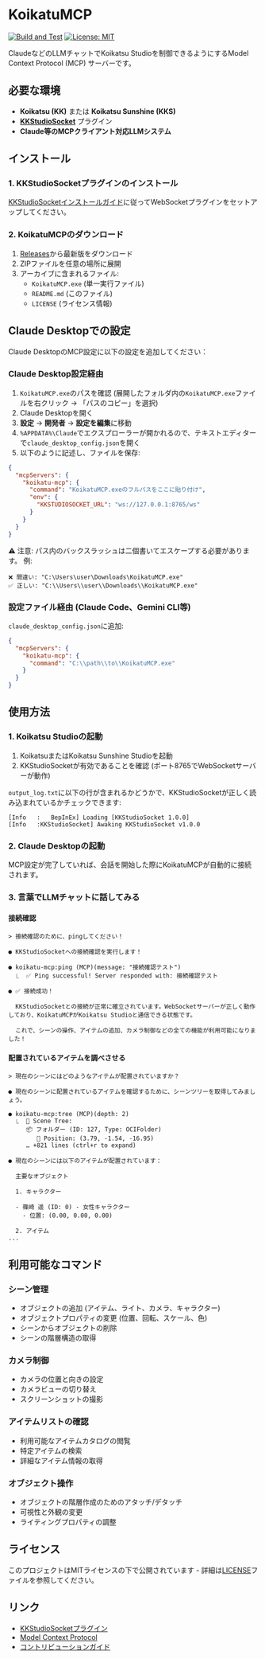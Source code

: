 # KoikatuMCP

[![Build and Test](https://github.com/great-majority/KoikatuMCP/actions/workflows/ci.yml/badge.svg)](https://github.com/great-majority/KoikatuMCP/actions/workflows/ci.yml)
[![License: MIT](https://img.shields.io/badge/License-MIT-blue.svg)](LICENSE)

ClaudeなどのLLMチャットでKoikatsu Studioを制御できるようにするModel Context Protocol (MCP) サーバーです。

## 必要な環境

- **Koikatsu (KK)** または **Koikatsu Sunshine (KKS)**
- **[KKStudioSocket](https://github.com/great-majority/KKStudioSocket)** プラグイン
- **Claude等のMCPクライアント対応LLMシステム**

## インストール

### 1. KKStudioSocketプラグインのインストール
[KKStudioSocketインストールガイド](https://github.com/great-majority/KKStudioSocket?tab=readme-ov-file#-installation)に従ってWebSocketプラグインをセットアップしてください。

### 2. KoikatuMCPのダウンロード
1. [Releases](https://github.com/great-majority/KoikatuMCP/releases)から最新版をダウンロード
2. ZIPファイルを任意の場所に展開
3. アーカイブに含まれるファイル:
   - `KoikatuMCP.exe` (単一実行ファイル)
   - `README.md` (このファイル)
   - `LICENSE` (ライセンス情報)

## Claude Desktopでの設定

Claude DesktopのMCP設定に以下の設定を追加してください：

### Claude Desktop設定経由
1. `KoikatuMCP.exe`のパスを確認 (展開したフォルダ内の`KoikatuMCP.exe`ファイルを右クリック → 「パスのコピー」を選択)
2. Claude Desktopを開く
3. **設定** → **開発者** → **設定を編集**に移動
4. `%APPDATA%\Claude`でエクスプローラーが開かれるので、テキストエディターで`claude_desktop_config.json`を開く
5. 以下のように記述し、ファイルを保存:

```json
{
  "mcpServers": {
    "koikatu-mcp": {
      "command": "KoikatuMCP.exeのフルパスをここに貼り付け",
      "env": {
        "KKSTUDIOSOCKET_URL": "ws://127.0.0.1:8765/ws"
      }
    }
  }
}
```

⚠️ 注意: パス内のバックスラッシュは二個書いてエスケープする必要があります。
例:
```
❌ 間違い: "C:\Users\user\Downloads\KoikatuMCP.exe"  
✅ 正しい: "C:\\Users\\user\\Downloads\\KoikatuMCP.exe"
```

### 設定ファイル経由 (Claude Code、Gemini CLI等)
`claude_desktop_config.json`に追加:
```json
{
  "mcpServers": {
    "koikatu-mcp": {
      "command": "C:\\path\\to\\KoikatuMCP.exe"
    }
  }
}
```

## 使用方法

### 1. Koikatsu Studioの起動
1. KoikatsuまたはKoikatsu Sunshine Studioを起動
2. KKStudioSocketが有効であることを確認 (ポート8765でWebSocketサーバーが動作)

`output_log.txt`に以下の行が含まれるかどうかで、KKStudioSocketが正しく読み込まれているかチェックできます:
```
[Info   :   BepInEx] Loading [KKStudioSocket 1.0.0]
[Info   :KKStudioSocket] Awaking KKStudioSocket v1.0.0
```

### 2. Claude Desktopの起動
MCP設定が完了していれば、会話を開始した際にKoikatuMCPが自動的に接続されます。

### 3. 言葉でLLMチャットに話してみる

#### 接続確認

```
> 接続確認のために、pingしてください！

● KKStudioSocketへの接続確認を実行します！

● koikatu-mcp:ping (MCP)(message: "接続確認テスト")
  ⎿  ✅ Ping successful! Server responded with: 接続確認テスト

● ✅ 接続成功！

  KKStudioSocketとの接続が正常に確立されています。WebSocketサーバーが正しく動作しており、KoikatuMCPがKoikatsu Studioと通信できる状態です。

  これで、シーンの操作、アイテムの追加、カメラ制御などの全ての機能が利用可能になりました！
```

#### 配置されているアイテムを調べさせる

```
> 現在のシーンにはどのようなアイテムが配置されていますか？

● 現在のシーンに配置されているアイテムを確認するために、シーンツリーを取得してみましょう。

● koikatu-mcp:tree (MCP)(depth: 2)
  ⎿  🌲 Scene Tree:
     📦 フォルダー (ID: 127, Type: OCIFolder)
        🎯 Position: (3.79, -1.54, -16.95)
     … +821 lines (ctrl+r to expand)

● 現在のシーンには以下のアイテムが配置されています：

  主要なオブジェクト

  1. キャラクター

  - 篠崎 遥 (ID: 0) - 女性キャラクター
    - 位置: (0.00, 0.00, 0.00)

  2. アイテム
...
```

## 利用可能なコマンド

### シーン管理
- オブジェクトの追加 (アイテム、ライト、カメラ、キャラクター)
- オブジェクトプロパティの変更 (位置、回転、スケール、色)
- シーンからオブジェクトの削除
- シーンの階層構造の取得

### カメラ制御
- カメラの位置と向きの設定
- カメラビューの切り替え
- スクリーンショットの撮影

### アイテムリストの確認
- 利用可能なアイテムカタログの閲覧
- 特定アイテムの検索
- 詳細なアイテム情報の取得

### オブジェクト操作
- オブジェクトの階層作成のためのアタッチ/デタッチ
- 可視性と外観の変更
- ライティングプロパティの調整

## ライセンス

このプロジェクトはMITライセンスの下で公開されています - 詳細は[LICENSE](LICENSE)ファイルを参照してください。

## リンク

- [KKStudioSocketプラグイン](https://github.com/great-majority/KKStudioSocket)
- [Model Context Protocol](https://modelcontextprotocol.io/)
- [コントリビューションガイド](CONTRIBUTING.md)